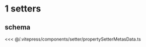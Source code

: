 <script setup>
import PropertySetterExample from '../../.vitepress/components/setter/PropertySetterExample.vue';
</script>


# 1 setters

## schema
<<< @/.vitepress/components/setter/propertySetterMetasData.ts

##
<PropertySetterExample /> 

